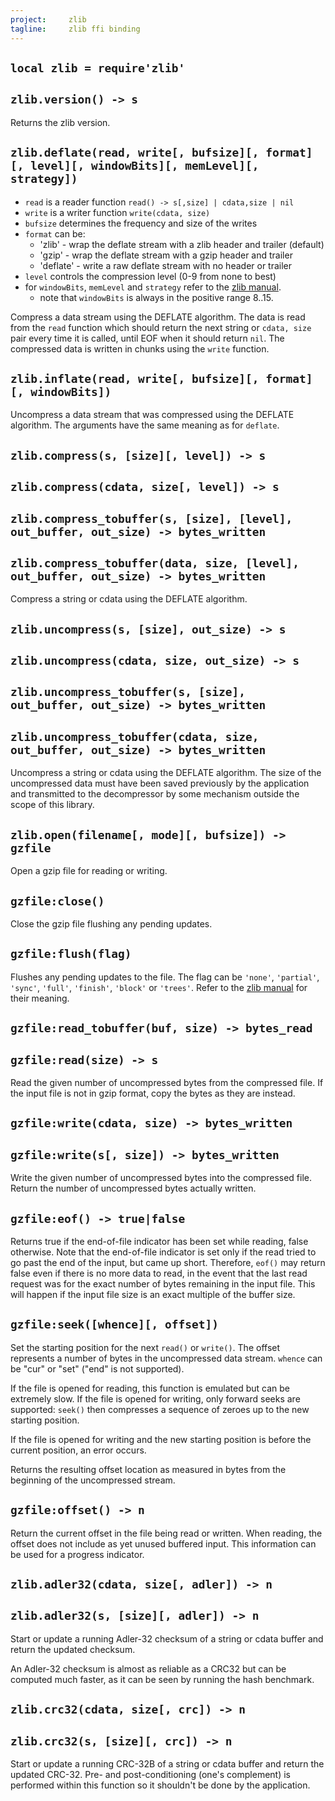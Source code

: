 ```yaml
---
project:     zlib
tagline:     zlib ffi binding
---
```


## `local zlib = require'zlib'`

## `zlib.version() -> s`

Returns the zlib version.

## `zlib.deflate(read, write[, bufsize][, format][, level][, windowBits][, memLevel][, strategy])`

  * `read` is a reader function `read() -> s[,size] | cdata,size | nil`
  * `write` is a writer function `write(cdata, size)`
  * `bufsize` determines the frequency and size of the writes
  * `format` can be:
    * 'zlib' - wrap the deflate stream with a zlib header and trailer (default)
    * 'gzip' - wrap the deflate stream with a gzip header and trailer
    * 'deflate' - write a raw deflate stream with no header or trailer
  * `level` controls the compression level (0-9 from none to best)
  * for `windowBits`, `memLevel` and `strategy` refer to the [zlib manual].
    * note that `windowBits` is always in the positive range 8..15.

Compress a data stream using the DEFLATE algorithm. The data is read from the `read` function which should return the next string or `cdata, size` pair every time it is called, until EOF when it should return `nil`. The compressed data is written in chunks using the `write` function.

## `zlib.inflate(read, write[, bufsize][, format][, windowBits])`

Uncompress a data stream that was compressed using the DEFLATE algorithm. The arguments have the same meaning as for `deflate`.

## `zlib.compress(s, [size][, level]) -> s`
## `zlib.compress(cdata, size[, level]) -> s`
## `zlib.compress_tobuffer(s, [size], [level], out_buffer, out_size) -> bytes_written`
## `zlib.compress_tobuffer(data, size, [level], out_buffer, out_size) -> bytes_written`

Compress a string or cdata using the DEFLATE algorithm.

## `zlib.uncompress(s, [size], out_size) -> s`
## `zlib.uncompress(cdata, size, out_size) -> s`
## `zlib.uncompress_tobuffer(s, [size], out_buffer, out_size) -> bytes_written`
## `zlib.uncompress_tobuffer(cdata, size, out_buffer, out_size) -> bytes_written`

Uncompress a string or cdata using the DEFLATE algorithm. The size of the uncompressed data must have been saved previously by the application and transmitted to the decompressor by some mechanism outside the scope of this library.

## `zlib.open(filename[, mode][, bufsize]) -> gzfile`

Open a gzip file for reading or writing.

## `gzfile:close()`

Close the gzip file flushing any pending updates.

## `gzfile:flush(flag)`

Flushes any pending updates to the file. The flag can be `'none'`, `'partial'`, `'sync'`, `'full'`, `'finish'`, `'block'` or `'trees'`. Refer to the [zlib manual](http://www.zlib.net/manual.html) for their meaning.

## `gzfile:read_tobuffer(buf, size) -> bytes_read`
## `gzfile:read(size) -> s`

Read the given number of uncompressed bytes from the compressed file. If the input file is not in gzip format, copy the bytes as they are instead.

## `gzfile:write(cdata, size) -> bytes_written`
## `gzfile:write(s[, size]) -> bytes_written`

Write the given number of uncompressed bytes into the compressed file. Return the number of uncompressed bytes actually written.

## `gzfile:eof() -> true|false`

Returns true if the end-of-file indicator has been set while reading, false otherwise. Note that the end-of-file indicator is set only if the read tried to go past the end of the input, but came up short. Therefore, `eof()` may return false even if there is no more data to read, in the event that the last read request was for the exact number of bytes remaining in the input file. This will happen if the input file size is an exact multiple of the buffer size.

## `gzfile:seek([whence][, offset])`

Set the starting position for the next `read()` or `write()`. The offset represents a number of bytes in the uncompressed data stream. `whence` can be "cur" or "set" ("end" is not supported).

If the file is opened for reading, this function is emulated but can be extremely slow. If the file is opened for writing, only forward seeks are supported: `seek()` then compresses a sequence of zeroes up to the new starting position.

If the file is opened for writing and the new starting position is before the current position, an error occurs.

Returns the resulting offset location as measured in bytes from the beginning of the uncompressed stream.

## `gzfile:offset() -> n`

Return the current offset in the file being read or written. When reading, the offset does not include as yet unused buffered input. This information can be used for a progress indicator.

## `zlib.adler32(cdata, size[, adler]) -> n`
## `zlib.adler32(s, [size][, adler]) -> n`

Start or update a running Adler-32 checksum of a string or cdata buffer and return the updated checksum.

An Adler-32 checksum is almost as reliable as a CRC32 but can be computed much faster, as it can be seen by running the hash benchmark.

## `zlib.crc32(cdata, size[, crc]) -> n`
## `zlib.crc32(s, [size][, crc]) -> n`

Start or update a running CRC-32B of a string or cdata buffer and return the updated CRC-32. Pre- and post-conditioning (one's complement) is performed within this function so it shouldn't be done by the application.


[zlib manual]: http://www.zlib.net/manual.html
